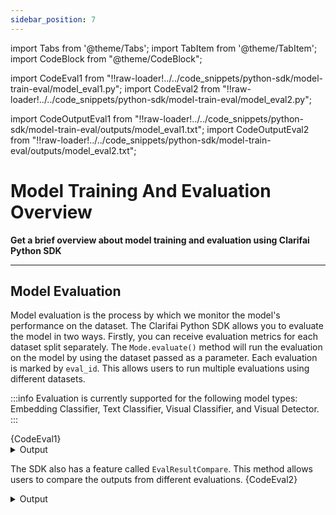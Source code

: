 ```yaml
---
sidebar_position: 7
---
```


import Tabs from '@theme/Tabs';
import TabItem from '@theme/TabItem';
import CodeBlock from "@theme/CodeBlock";


import CodeEval1 from "!!raw-loader!../../code_snippets/python-sdk/model-train-eval/model_eval1.py";
import CodeEval2 from "!!raw-loader!../../code_snippets/python-sdk/model-train-eval/model_eval2.py";

import CodeOutputEval1 from "!!raw-loader!../../code_snippets/python-sdk/model-train-eval/outputs/model_eval1.txt";
import CodeOutputEval2 from "!!raw-loader!../../code_snippets/python-sdk/model-train-eval/outputs/model_eval2.txt";


# Model Training And Evaluation Overview
**Get a brief overview about model training and evaluation using Clarifai Python SDK**
<hr />



## Model Evaluation

Model evaluation is the process by which we monitor the model's performance on the dataset. The Clarifai Python SDK allows you to evaluate the model in two ways. Firstly, you can receive evaluation metrics for each dataset split separately.  The `Mode.evaluate()` method will run the evaluation on the model by using the dataset passed as a parameter. Each evaluation is marked by `eval_id`. This allows users to run multiple evaluations using different datasets.

:::info
Evaluation is currently supported for the following model types: Embedding Classifier, Text Classifier, Visual Classifier, and Visual Detector.
:::

<Tabs>
<TabItem value="python" label="Python">
    <CodeBlock className="language-python">{CodeEval1}</CodeBlock>
</TabItem>
</Tabs>
<details>
  <summary>Output</summary>
    <CodeBlock className="language-text">{CodeOutputEval1}</CodeBlock>
</details>

The SDK also has a feature called `EvalResultCompare`. This method allows users to compare the outputs from different evaluations.
<Tabs>
<TabItem value="python" label="Python">
    <CodeBlock className="language-python">{CodeEval2}</CodeBlock>
</TabItem>
</Tabs>
<details>
  <summary>Output</summary>
    <CodeBlock className="language-text">{CodeOutputEval2}</CodeBlock>
</details>